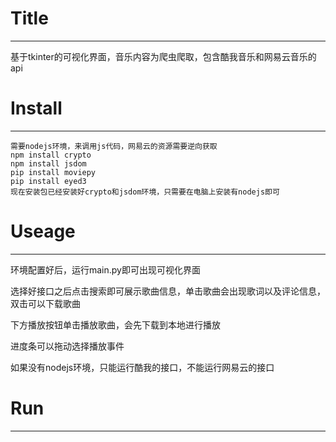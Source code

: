 # Title

***

基于tkinter的可视化界面，音乐内容为爬虫爬取，包含酷我音乐和网易云音乐的api

# Install

***

    需要nodejs环境，来调用js代码，网易云的资源需要逆向获取
    npm install crypto
    npm install jsdom
    pip install moviepy
    pip install eyed3
    现在安装包已经安装好crypto和jsdom环境，只需要在电脑上安装有nodejs即可

# Useage

***

环境配置好后，运行main.py即可出现可视化界面

选择好接口之后点击搜索即可展示歌曲信息，单击歌曲会出现歌词以及评论信息，双击可以下载歌曲

下方播放按钮单击播放歌曲，会先下载到本地进行播放

进度条可以拖动选择播放事件

如果没有nodejs环境，只能运行酷我的接口，不能运行网易云的接口

# Run

***


